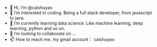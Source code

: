 - 👋 Hi, I’m @caishuyao
- 👀 I’m interested in coding. Being a full stack developer, from javascript to java.
- 🌱 I’m currently learning data science. Like machine learning, deep learning, python and so on.
- 💞️ I’m looking to collaborate on ...
- 📫 How to reach me.  my gmail account：   caishuyao 

<!---
caishuyao/caishuyao is a ✨ special ✨ repository because its `README.md` (this file) appears on your GitHub profile.
You can click the Preview link to take a look at your changes.
--->
